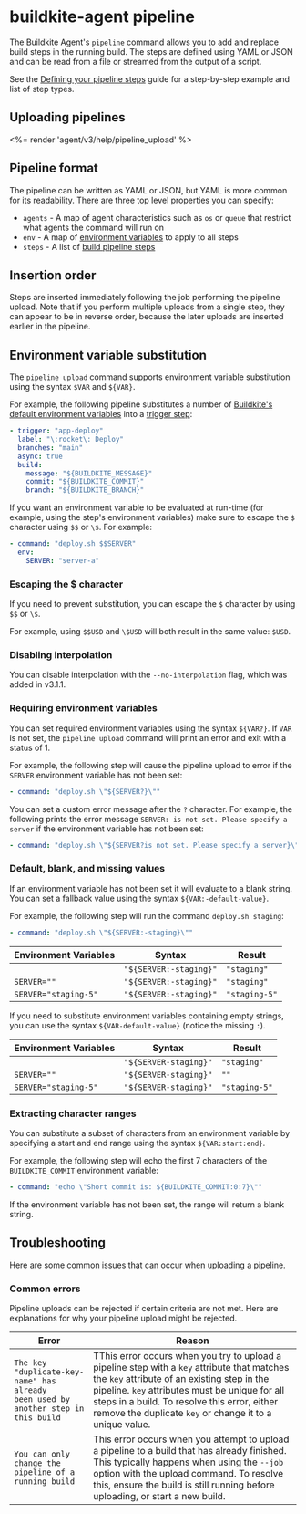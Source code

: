 # buildkite-agent pipeline

The Buildkite Agent's `pipeline` command allows you to add and replace build steps in the running build. The steps are defined using YAML or JSON and can be read from a file or streamed from the output of a script.

See the [Defining your pipeline steps](/docs/pipelines/configure/defining-steps) guide for a step-by-step example and list of step types.


## Uploading pipelines

<%= render 'agent/v3/help/pipeline_upload' %>

## Pipeline format

The pipeline can be written as YAML or JSON, but YAML is more common for its readability. There are three top level properties you can specify:

* `agents` - A map of agent characteristics such as `os` or `queue` that restrict what agents the command will run on
* `env` - A map of <a href="/docs/pipelines/configure/environment-variables">environment variables</a> to apply to all steps
* `steps` - A list of [build pipeline steps](/docs/pipelines/configure/defining-steps)


## Insertion order

Steps are inserted immediately following the job performing the pipeline upload. Note that if you perform multiple uploads from a single step, they can appear to be in reverse order, because the later uploads are inserted earlier in the pipeline.


## Environment variable substitution

The `pipeline upload` command supports environment variable substitution using the syntax `$VAR` and `${VAR}`.

For example, the following pipeline substitutes a number of [Buildkite's default environment variables](/docs/pipelines/configure/environment-variables) into a [trigger step](/docs/pipelines/configure/step-types/trigger-step):

```yml
- trigger: "app-deploy"
  label: "\:rocket\: Deploy"
  branches: "main"
  async: true
  build:
    message: "${BUILDKITE_MESSAGE}"
    commit: "${BUILDKITE_COMMIT}"
    branch: "${BUILDKITE_BRANCH}"
```

If you want an environment variable to be evaluated at run-time (for example, using the step's environment variables) make sure to escape the `$` character using `$$` or `\$`. For example:

```yml
- command: "deploy.sh $$SERVER"
  env:
    SERVER: "server-a"
```

### Escaping the $ character

If you need to prevent substitution, you can escape the `$` character by using `$$` or `\$`.

For example, using `$$USD` and `\$USD` will both result in the same value: `$USD`.

### Disabling interpolation

You can disable interpolation with the `--no-interpolation` flag, which was added in v3.1.1.

### Requiring environment variables

You can set required environment variables using the syntax `${VAR?}`. If `VAR` is not set, the `pipeline upload` command will print an error and exit with a status of 1.

For example, the following step will cause the pipeline upload to error if the `SERVER` environment variable has not been set:

```yaml
- command: "deploy.sh \"${SERVER?}\""
```

You can set a custom error message after the `?` character. For example, the following prints the error message `SERVER: is not set. Please specify a server` if the environment variable has not been set:

```yaml
- command: "deploy.sh \"${SERVER?is not set. Please specify a server}\""
```

### Default, blank, and missing values

If an environment variable has not been set it will evaluate to a blank string. You can set a fallback value using the syntax `${VAR:-default-value}`.

For example, the following step will run the command `deploy.sh staging`:

```yaml
- command: "deploy.sh \"${SERVER:-staging}\""
```

<table>
  <thead>
    <tr><th>Environment Variables</th><th>Syntax</th><th>Result</th></tr>
  </thead>
  <tbody>
    <tr><td><code></code></td><td><code>"${SERVER:-staging}"</code></td><td><code>"staging"</code></td></tr>
    <tr><td><code>SERVER=""</code></td><td><code>"${SERVER:-staging}"</code></td><td><code>"staging"</code></td></tr>
    <tr><td><code>SERVER="staging-5"</code></td><td><code>"${SERVER:-staging}"</code></td><td><code>"staging-5"</code></td></tr>
  </tbody>
</table>

If you need to substitute environment variables containing empty strings, you can use the syntax `${VAR-default-value}` (notice the missing `:`).

<table>
  <thead>
    <tr><th>Environment Variables</th><th>Syntax</th><th>Result</th></tr>
  </thead>
  <tbody>
    <tr><td><code></code></td><td><code>"${SERVER-staging}"</code></td><td><code>"staging"</code></td></tr>
    <tr><td><code>SERVER=""</code></td><td><code>"${SERVER-staging}"</code></td><td><code>""</code></td></tr>
    <tr><td><code>SERVER="staging-5"</code></td><td><code>"${SERVER-staging}"</code></td><td><code>"staging-5"</code></td></tr>
  </tbody>
</table>

### Extracting character ranges

You can substitute a subset of characters from an environment variable by specifying a start and end range using the syntax `${VAR:start:end}`.

For example, the following step will echo the first 7 characters of the `BUILDKITE_COMMIT` environment variable:

```yaml
- command: "echo \"Short commit is: ${BUILDKITE_COMMIT:0:7}\""
```

If the environment variable has not been set, the range will return a blank string.

## Troubleshooting

Here are some common issues that can occur when uploading a pipeline.

### Common errors

Pipeline uploads can be rejected if certain criteria are not met. Here are explanations for why your pipeline upload might be rejected.

<table>
  <thead>
    <tr><th>Error</th><th>Reason</th></tr>
  </thead>
  <tbody>
    <tr><td><code>The key "duplicate-key-name" has already <br>been used by another step in this build</code></td><td>TThis error occurs when you try to upload a pipeline step with a <code>key</code> attribute that matches the <code>key</code> attribute of an existing step in the pipeline. <code>key</code> attributes must be unique for all steps in a build. To resolve this error, either remove the duplicate <code>key</code> or change it to a unique value.</td></tr>
    <tr><td><code>You can only change the pipeline of a <br>running build</code></td><td>This error occurs when you attempt to upload a pipeline to a build that has already finished. This typically happens when using the <code>--job</code> option with the upload command. To resolve this, ensure the build is still running before uploading, or start a new build.</td></tr>
  </tbody>
</table>
